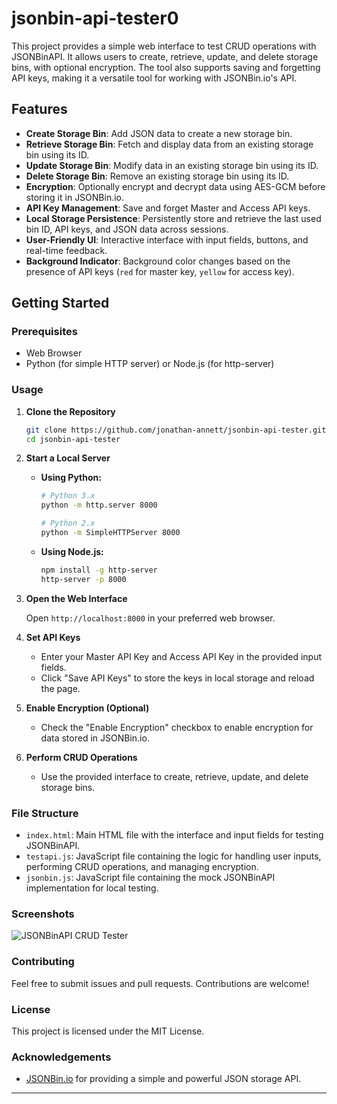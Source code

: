 # jsonbin-api-tester0

This project provides a simple web interface to test CRUD operations with JSONBinAPI. It allows users to create, retrieve, update, and delete storage bins, with optional encryption. The tool also supports saving and forgetting API keys, making it a versatile tool for working with JSONBin.io's API.

## Features

- **Create Storage Bin**: Add JSON data to create a new storage bin.
- **Retrieve Storage Bin**: Fetch and display data from an existing storage bin using its ID.
- **Update Storage Bin**: Modify data in an existing storage bin using its ID.
- **Delete Storage Bin**: Remove an existing storage bin using its ID.
- **Encryption**: Optionally encrypt and decrypt data using AES-GCM before storing it in JSONBin.io.
- **API Key Management**: Save and forget Master and Access API keys.
- **Local Storage Persistence**: Persistently store and retrieve the last used bin ID, API keys, and JSON data across sessions.
- **User-Friendly UI**: Interactive interface with input fields, buttons, and real-time feedback.
- **Background Indicator**: Background color changes based on the presence of API keys (`red` for master key, `yellow` for access key).

## Getting Started

### Prerequisites

- Web Browser
- Python (for simple HTTP server) or Node.js (for http-server)

### Usage

1. **Clone the Repository**

    ```sh
    git clone https://github.com/jonathan-annett/jsonbin-api-tester.git
    cd jsonbin-api-tester
    ```

2. **Start a Local Server**

    - **Using Python:**

      ```sh
      # Python 3.x
      python -m http.server 8000

      # Python 2.x
      python -m SimpleHTTPServer 8000
      ```

    - **Using Node.js:**

      ```sh
      npm install -g http-server
      http-server -p 8000
      ```

3. **Open the Web Interface**

    Open `http://localhost:8000` in your preferred web browser.

4. **Set API Keys**

    - Enter your Master API Key and Access API Key in the provided input fields.
    - Click "Save API Keys" to store the keys in local storage and reload the page.

5. **Enable Encryption (Optional)**

    - Check the "Enable Encryption" checkbox to enable encryption for data stored in JSONBin.io.

6. **Perform CRUD Operations**

    - Use the provided interface to create, retrieve, update, and delete storage bins.

### File Structure

- `index.html`: Main HTML file with the interface and input fields for testing JSONBinAPI.
- `testapi.js`: JavaScript file containing the logic for handling user inputs, performing CRUD operations, and managing encryption.
- `jsonbin.js`: JavaScript file containing the mock JSONBinAPI implementation for local testing.

### Screenshots

![JSONBinAPI CRUD Tester](screenshot.png)

### Contributing

Feel free to submit issues and pull requests. Contributions are welcome!

### License

This project is licensed under the MIT License.

### Acknowledgements

- [JSONBin.io](https://jsonbin.io) for providing a simple and powerful JSON storage API.

---

